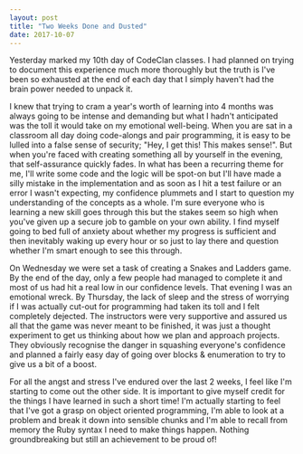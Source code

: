```yaml
---
layout: post
title: "Two Weeks Done and Dusted"
date: 2017-10-07
---
```

Yesterday marked my 10th day of CodeClan classes. I had planned on trying to document this experience much more thoroughly but the truth is I've been so exhausted at the end of each day that I simply haven't had the brain power needed to unpack it.

I knew that trying to cram a year's worth of learning into 4 months was always going to be intense and demanding but what I hadn't anticipated was the toll it would take on my emotional well-being. When you are sat in a classroom all day doing code-alongs and pair programming, it is easy to be lulled into a false sense of security; "Hey, I get this! This makes sense!". But when you're faced with creating something all by yourself in the evening, that self-assurance quickly fades. In what has been a recurring theme for me, I'll write some code and the logic will be spot-on but I'll have made a silly mistake in the implementation and as soon as I hit a test failure or an error I wasn't expecting, my confidence plummets and I start to question my understanding of the concepts as a whole. I'm sure everyone who is learning a new skill goes through this but the stakes seem so high when you've given up a secure job to gamble on your own ability. I find myself going to bed full of anxiety about whether my progress is sufficient and then inevitably waking up every hour or so just to lay there and question whether I'm smart enough to see this through.

On Wednesday we were set a task of creating a Snakes and Ladders game. By the end of the day, only a few people had managed to complete it and most of us had hit a real low in our confidence levels. That evening I was an emotional wreck. By Thursday, the lack of sleep and the stress of worrying if I was actually cut-out for programming had taken its toll and I felt completely dejected. The instructors were very supportive and assured us all that the game was never meant to be finished, it was just a thought experiment to get us thinking about how we plan and approach projects. They obviously recognise the danger in squashing everyone's confidence and planned a fairly easy day of going over blocks & enumeration to try to give us a bit of a boost.

For all the angst and stress I've endured over the last 2 weeks, I feel like I'm starting to come out the other side. It is important to give myself credit for the things I have learned in such a short time! I'm actually starting to feel that I've got a grasp on object oriented programming, I'm able to look at a problem and break it down into sensible chunks and I'm able to recall from memory the Ruby syntax I need to make things happen. Nothing groundbreaking but still an achievement to be proud of! 
